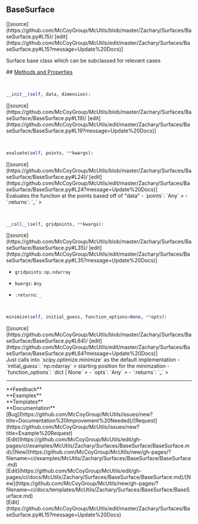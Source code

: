 ## <a id="McUtils.Zachary.Surfaces.BaseSurface.BaseSurface">BaseSurface</a> 

<div class="docs-source-link" markdown="1">
[[source](https://github.com/McCoyGroup/McUtils/blob/master/Zachary/Surfaces/BaseSurface.py#L15)/
[edit](https://github.com/McCoyGroup/McUtils/edit/master/Zachary/Surfaces/BaseSurface.py#L15?message=Update%20Docs)]
</div>

Surface base class which can be subclassed for relevant cases







<div class="collapsible-section">
 <div class="collapsible-section collapsible-section-header" markdown="1">
## <a class="collapse-link" data-toggle="collapse" href="#methods" markdown="1"> Methods and Properties</a> <a class="float-right" data-toggle="collapse" href="#methods"><i class="fa fa-chevron-down"></i></a>
 </div>
 <div class="collapsible-section collapsible-section-body collapse show" id="methods" markdown="1">
 
<a id="McUtils.Zachary.Surfaces.BaseSurface.BaseSurface.__init__" class="docs-object-method">&nbsp;</a> 
```python
__init__(self, data, dimension): 
```
<div class="docs-source-link" markdown="1">
[[source](https://github.com/McCoyGroup/McUtils/blob/master/Zachary/Surfaces/BaseSurface/BaseSurface.py#L19)/
[edit](https://github.com/McCoyGroup/McUtils/edit/master/Zachary/Surfaces/BaseSurface/BaseSurface.py#L19?message=Update%20Docs)]
</div>


<a id="McUtils.Zachary.Surfaces.BaseSurface.BaseSurface.evaluate" class="docs-object-method">&nbsp;</a> 
```python
evaluate(self, points, **kwargs): 
```
<div class="docs-source-link" markdown="1">
[[source](https://github.com/McCoyGroup/McUtils/blob/master/Zachary/Surfaces/BaseSurface/BaseSurface.py#L24)/
[edit](https://github.com/McCoyGroup/McUtils/edit/master/Zachary/Surfaces/BaseSurface/BaseSurface.py#L24?message=Update%20Docs)]
</div>
Evaluates the function at the points based off of "data"
  - `points`: `Any`
    > 
  - `:returns`: `_`
    >


<a id="McUtils.Zachary.Surfaces.BaseSurface.BaseSurface.__call__" class="docs-object-method">&nbsp;</a> 
```python
__call__(self, gridpoints, **kwargs): 
```
<div class="docs-source-link" markdown="1">
[[source](https://github.com/McCoyGroup/McUtils/blob/master/Zachary/Surfaces/BaseSurface/BaseSurface.py#L35)/
[edit](https://github.com/McCoyGroup/McUtils/edit/master/Zachary/Surfaces/BaseSurface/BaseSurface.py#L35?message=Update%20Docs)]
</div>

  - `gridpoints`: `np.ndarray`
    > 
  - `kwargs`: `Any`
    > 
  - `:returns`: `_`
    >


<a id="McUtils.Zachary.Surfaces.BaseSurface.BaseSurface.minimize" class="docs-object-method">&nbsp;</a> 
```python
minimize(self, initial_guess, function_options=None, **opts): 
```
<div class="docs-source-link" markdown="1">
[[source](https://github.com/McCoyGroup/McUtils/blob/master/Zachary/Surfaces/BaseSurface/BaseSurface.py#L64)/
[edit](https://github.com/McCoyGroup/McUtils/edit/master/Zachary/Surfaces/BaseSurface/BaseSurface.py#L64?message=Update%20Docs)]
</div>
Just calls into `scipy.optimize.minimize` as the default implementation
  - `initial_guess`: `np.ndarray`
    > starting position for the minimzation
  - `function_options`: `dict | None`
    > 
  - `opts`: `Any`
    > 
  - `:returns`: `_`
    >
 </div>
</div>












---


<div markdown="1" class="text-secondary">
<div class="container">
  <div class="row">
   <div class="col" markdown="1">
**Feedback**   
</div>
   <div class="col" markdown="1">
**Examples**   
</div>
   <div class="col" markdown="1">
**Templates**   
</div>
   <div class="col" markdown="1">
**Documentation**   
</div>
   <div class="col" markdown="1">
   
</div>
   <div class="col" markdown="1">
   
</div>
   <div class="col" markdown="1">
   
</div>
</div>
  <div class="row">
   <div class="col" markdown="1">
[Bug](https://github.com/McCoyGroup/McUtils/issues/new?title=Documentation%20Improvement%20Needed)/[Request](https://github.com/McCoyGroup/McUtils/issues/new?title=Example%20Request)   
</div>
   <div class="col" markdown="1">
[Edit](https://github.com/McCoyGroup/McUtils/edit/gh-pages/ci/examples/McUtils/Zachary/Surfaces/BaseSurface/BaseSurface.md)/[New](https://github.com/McCoyGroup/McUtils/new/gh-pages/?filename=ci/examples/McUtils/Zachary/Surfaces/BaseSurface/BaseSurface.md)   
</div>
   <div class="col" markdown="1">
[Edit](https://github.com/McCoyGroup/McUtils/edit/gh-pages/ci/docs/McUtils/Zachary/Surfaces/BaseSurface/BaseSurface.md)/[New](https://github.com/McCoyGroup/McUtils/new/gh-pages/?filename=ci/docs/templates/McUtils/Zachary/Surfaces/BaseSurface/BaseSurface.md)   
</div>
   <div class="col" markdown="1">
[Edit](https://github.com/McCoyGroup/McUtils/edit/master/Zachary/Surfaces/BaseSurface.py#L15?message=Update%20Docs)   
</div>
   <div class="col" markdown="1">
   
</div>
   <div class="col" markdown="1">
   
</div>
   <div class="col" markdown="1">
   
</div>
</div>
</div>
</div>
